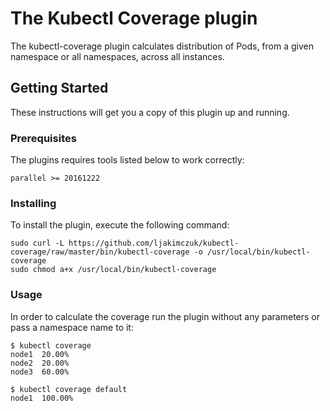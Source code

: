 # The Kubectl Coverage plugin

The kubectl-coverage plugin calculates distribution of Pods, from a given namespace or all namespaces, across all instances.

## Getting Started

These instructions will get you a copy of this plugin up and running.

### Prerequisites

The plugins requires tools listed below to work correctly:

```
parallel >= 20161222
```

### Installing

To install the plugin, execute the following command:

```
sudo curl -L https://github.com/ljakimczuk/kubectl-coverage/raw/master/bin/kubectl-coverage -o /usr/local/bin/kubectl-coverage
sudo chmod a+x /usr/local/bin/kubectl-coverage
```

### Usage

In order to calculate the coverage run the plugin without any parameters or pass a namespace name to it:

```
$ kubectl coverage
node1  20.00%
node2  20.00%
node3  60.00%

$ kubectl coverage default
node1  100.00%
```
